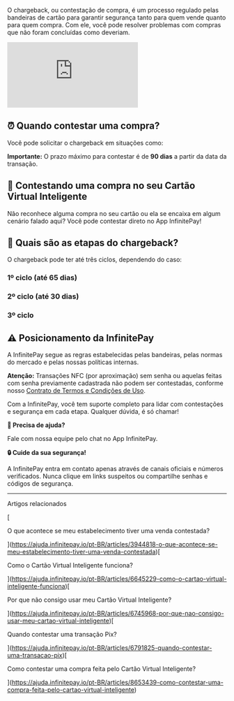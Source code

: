 O chargeback, ou contestação de compra, é um processo regulado pelas bandeiras de cartão para garantir segurança tanto para quem vende quanto para quem compra. Com ele, você pode resolver problemas com compras que não foram concluídas como deveriam.



<iframe src="https://www.youtube.com/embed/_hPPoBp7yww" frameborder="0" allowfullscreen="allowfullscreen"></iframe>

## **⏰ Quando contestar uma compra?**

Você pode solicitar o chargeback em situações como:

**Importante:** O prazo máximo para contestar é de **90 dias** a partir da data da transação.

## **🔎 Contestando uma compra no seu Cartão Virtual Inteligente**

Não reconhece alguma compra no seu cartão ou ela se encaixa em algum cenário falado aqui? Você pode contestar direto no App InfinitePay!

## **📢 Quais são as etapas do chargeback?**

O chargeback pode ter até três ciclos, dependendo do caso:

### **1º ciclo (até 65 dias)**

### **2º ciclo (até 30 dias)**

### **3º ciclo**

## **⚠️ Posicionamento da InfinitePay**

A InfinitePay segue as regras estabelecidas pelas bandeiras, pelas normas do mercado e pelas nossas políticas internas.

**Atenção:** Transações NFC (por aproximação) sem senha ou aquelas feitas com senha previamente cadastrada não podem ser contestadas, conforme nosso [Contrato de Termos e Condições de Uso](https://web.infinitepay.io/legal/termos-de-privacidade-e-condicoes-de-uso/).

Com a InfinitePay, você tem suporte completo para lidar com contestações e segurança em cada etapa. Qualquer dúvida, é só chamar!

**🔔 Precisa de ajuda?**

Fale com nossa equipe pelo chat no App InfinitePay.

**🔒 Cuide da sua segurança!**

A InfinitePay entra em contato apenas através de canais oficiais e números verificados. Nunca clique em links suspeitos ou compartilhe senhas e códigos de segurança.

___

Artigos relacionados

[

O que acontece se meu estabelecimento tiver uma venda contestada?

](https://ajuda.infinitepay.io/pt-BR/articles/3944818-o-que-acontece-se-meu-estabelecimento-tiver-uma-venda-contestada)[

Como o Cartão Virtual Inteligente funciona?

](https://ajuda.infinitepay.io/pt-BR/articles/6645229-como-o-cartao-virtual-inteligente-funciona)[

Por que não consigo usar meu Cartão Virtual Inteligente?

](https://ajuda.infinitepay.io/pt-BR/articles/6745968-por-que-nao-consigo-usar-meu-cartao-virtual-inteligente)[

Quando contestar uma transação Pix?

](https://ajuda.infinitepay.io/pt-BR/articles/6791825-quando-contestar-uma-transacao-pix)[

Como contestar uma compra feita pelo Cartão Virtual Inteligente?

](https://ajuda.infinitepay.io/pt-BR/articles/8653439-como-contestar-uma-compra-feita-pelo-cartao-virtual-inteligente)